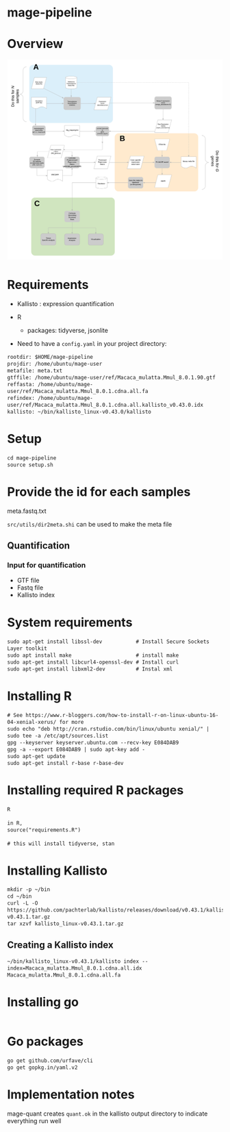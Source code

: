 # mage-pipeline

# Overview

![](assets/pipeline_diagram.png)


# Requirements

* Kallisto : expression quantification
* R
    * packages: tidyverse, jsonlite

* Need to have a `config.yaml` in your project directory:

```
rootdir: $HOME/mage-pipeline
projdir: /home/ubuntu/mage-user
metafile: meta.txt
gtffile: /home/ubuntu/mage-user/ref/Macaca_mulatta.Mmul_8.0.1.90.gtf
reffasta: /home/ubuntu/mage-user/ref/Macaca_mulatta.Mmul_8.0.1.cdna.all.fa
refindex: /home/ubuntu/mage-user/ref/Macaca_mulatta.Mmul_8.0.1.cdna.all.kallisto_v0.43.0.idx
kallisto: ~/bin/kallisto_linux-v0.43.0/kallisto
```


# Setup

```
cd mage-pipeline
source setup.sh
```

# Provide the id for each samples

meta.fastq.txt

`src/utils/dir2meta.shi` can be used to make the meta file



## Quantification

### Input for quantification

* GTF file
* Fastq file
* Kallisto index




# System requirements

```
sudo apt-get install libssl-dev           # Install Secure Sockets Layer toolkit
sudo apt install make                     # install make 
sudo apt-get install libcurl4-openssl-dev # Install curl 
sudo apt-get install libxml2-dev          # Instal xml
```

# Installing R

```
# See https://www.r-bloggers.com/how-to-install-r-on-linux-ubuntu-16-04-xenial-xerus/ for more
sudo echo "deb http://cran.rstudio.com/bin/linux/ubuntu xenial/" | sudo tee -a /etc/apt/sources.list
gpg --keyserver keyserver.ubuntu.com --recv-key E084DAB9
gpg -a --export E084DAB9 | sudo apt-key add -
sudo apt-get update
sudo apt-get install r-base r-base-dev
```


# Installing required R packages

```
R

in R,
source("requirements.R")

# this will install tidyverse, stan
```



# Installing Kallisto

```
mkdir -p ~/bin
cd ~/bin
curl -L -O https://github.com/pachterlab/kallisto/releases/download/v0.43.1/kallisto_linux-v0.43.1.tar.gz
tar xzvf kallisto_linux-v0.43.1.tar.gz

```

## Creating a Kallisto index

```
~/bin/kallisto_linux-v0.43.1/kallisto index --index=Macaca_mulatta.Mmul_8.0.1.cdna.all.idx Macaca_mulatta.Mmul_8.0.1.cdna.all.fa
```

# Installing go

```

```

# Go packages

```
go get github.com/urfave/cli
go get gopkg.in/yaml.v2
```

# Implementation notes

mage-quant creates `quant.ok` in the kallisto output directory to indicate everything run well



